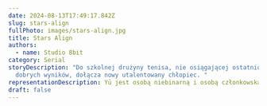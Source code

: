 ```yaml
---
date: 2024-08-13T17:49:17.842Z
slug: stars-align
fullPhoto: images/stars-align.jpg
title: Stars Align
authors:
  - name: Studio 8bit
category: Serial
storyDescription: "Do szkolnej drużyny tenisa, nie osiągającej ostatnio zbyt
  dobrych wyników, dołącza nowy utalentowany chłopiec. "
representationDescription: Yū jest osobą niebinarną i osobą członkowską klubu tenisowego.
draft: false
---
```

